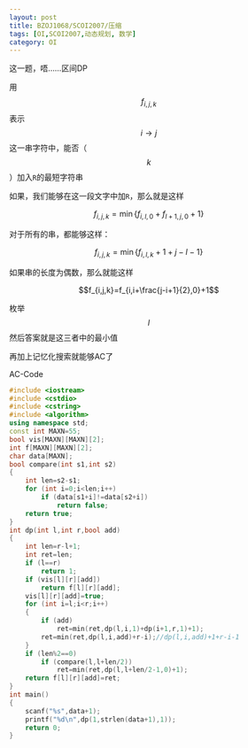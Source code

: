 ```yaml
---
layout: post
title: BZOJ1068/SCOI2007/压缩
tags: [OI,SCOI2007,动态规划, 数学]
category: OI
---
```


这一题，唔……区间DP

用$$f_{i,j,k}$$表示$$i\rightarrow j$$这一串字符中，能否（$$k$$）加入`R`的最短字符串

如果，我们能够在这一段文字中加`R`，那么就是这样

$$f_{i,j,k}=\min\{f_{i,l,0}+f_{l+1,j,0}+1\}$$

对于所有的串，都能够这样：

$$f_{i,j,k}=\min\{f_{i,l,k}+1+j-l-1\}$$

如果串的长度为偶数，那么就能这样

$$f_{i,j,k}=f_{i,i+\frac{j-i+1}{2},0}+1$$

枚举$$l$$然后答案就是这三者中的最小值

再加上记忆化搜索就能够AC了

AC-Code

```cpp
#include <iostream>
#include <cstdio>
#include <cstring>
#include <algorithm>
using namespace std;
const int MAXN=55;
bool vis[MAXN][MAXN][2];
int f[MAXN][MAXN][2];
char data[MAXN];
bool compare(int s1,int s2)
{
    int len=s2-s1;
    for (int i=0;i<len;i++)
        if (data[s1+i]!=data[s2+i])
            return false;
    return true;
}
int dp(int l,int r,bool add)
{
    int len=r-l+1;
    int ret=len;
    if (l==r)
        return 1;
    if (vis[l][r][add])
        return f[l][r][add];
    vis[l][r][add]=true;
    for (int i=l;i<r;i++)
    {
        if (add)
            ret=min(ret,dp(l,i,1)+dp(i+1,r,1)+1);
        ret=min(ret,dp(l,i,add)+r-i);//dp(l,i,add)+1+r-i-1
    }
    if (len%2==0)
        if (compare(l,l+len/2))
            ret=min(ret,dp(l,l+len/2-1,0)+1);
    return f[l][r][add]=ret;
}
int main()
{
    scanf("%s",data+1);
    printf("%d\n",dp(1,strlen(data+1),1));
    return 0;
}
```
